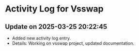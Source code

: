 # Activity Log for Vsswap

## Update on 2025-03-25 20:22:45
- Added new activity log entry.
- Details: Working on vsswap project, updated documentation.

